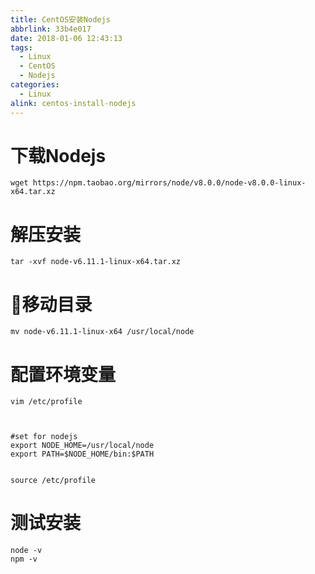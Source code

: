 ```yaml
---
title: CentOS安装Nodejs
abbrlink: 33b4e017
date: 2018-01-06 12:43:13
tags:
  - Linux
  - CentOS
  - Nodejs
categories:
  - Linux
alink: centos-install-nodejs
---
```


# 下载Nodejs
```
wget https://npm.taobao.org/mirrors/node/v8.0.0/node-v8.0.0-linux-x64.tar.xz
```

# 解压安装
```
tar -xvf node-v6.11.1-linux-x64.tar.xz
```

# 移动目录
```
mv node-v6.11.1-linux-x64 /usr/local/node
```

# 配置环境变量
```
vim /etc/profile



#set for nodejs
export NODE_HOME=/usr/local/node
export PATH=$NODE_HOME/bin:$PATH


source /etc/profile
```

# 测试安装
```
node -v
npm -v
```